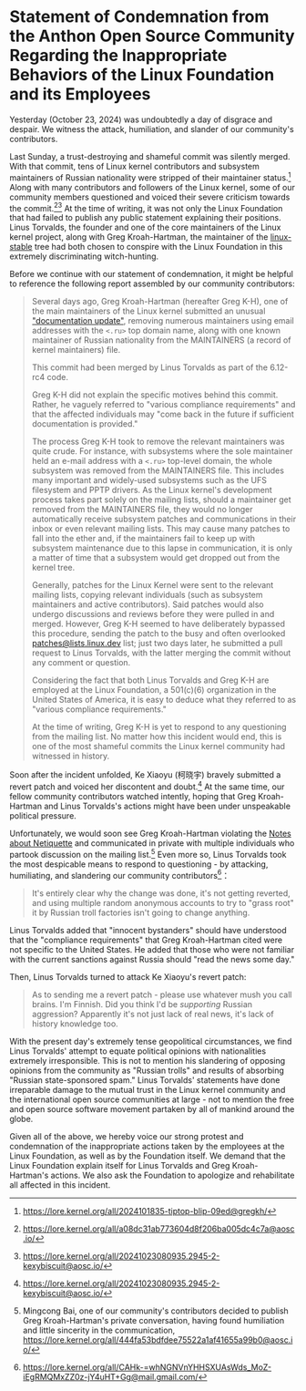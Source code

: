 Statement of Condemnation from the Anthon Open Source Community Regarding the Inappropriate Behaviors of the Linux Foundation and its Employees
===

Yesterday (October 23, 2024) was undoubtedly a day of disgrace and despair. We witness the attack, humiliation, and slander of our community's contributors.

Last Sunday, a trust-destroying and shameful commit was silently merged. With that commit, tens of Linux kernel contributors and subsystem maintainers of Russian nationality were stripped of their maintainer status.[^1] Along with many contributors and followers of the Linux kernel, some of our community members questioned and voiced their severe criticism towards the commit.[^2][^3] At the time of writing, it was not only the Linux Foundation that had failed to publish any public statement explaining their positions. Linus Torvalds, the founder and one of the core maintainers of the Linux kernel project, along with Greg Kroah-Hartman, the maintainer of the [linux-stable](https://git.kernel.org/pub/scm/linux/kernel/git/stable/linux.git) tree had both chosen to conspire with the Linux Foundation in this extremely discriminating witch-hunting.

Before we continue with our statement of condemnation, it might be helpful to reference the following report assembled by our community contributors:

> Several days ago, Greg Kroah-Hartman (hereafter Greg K-H), one of the main maintainers of the Linux kernel submitted an unusual ["documentation update"](https://github.com/torvalds/linux/commit/6e90b675cf942e50c70e8394dfb5862975c3b3b2), removing numerous maintainers using email addresses with the ``<.ru>`` top domain name, along with one known maintainer of Russian nationality from the MAINTAINERS (a record of kernel maintainers) file.
>
> This commit had been merged by Linus Torvalds as part of the 6.12-rc4 code.
> 
> Greg K-H did not explain the specific motives behind this commit. Rather, he vaguely referred to "various compliance requirements" and that the affected individuals may "come back in the future if sufficient documentation is provided."
>
> The process Greg K-H took to remove the relevant maintainers was quite crude. For instance, with subsystems where the sole maintainer held an e-mail address with a `<.ru>` top-level domain, the whole subsystem was removed from the MAINTAINERS file. This includes many important and widely-used subsystems such as the UFS filesystem and PPTP drivers. As  the Linux kernel's development process takes part solely on the mailing lists, should a maintainer get removed from the MAINTAINERS file, they would no longer automatically receive subsystem patches and communications in their inbox or even relevant mailing lists. This may cause many patches to fall into the ether and, if the maintainers fail to keep up with subsystem maintenance due to this lapse in communication, it is only a matter of time that a subsystem would get dropped out from the kernel tree.
> 
> Generally, patches for the Linux Kernel were sent to the relevant mailing lists, copying relevant individuals (such as subsystem maintainers and active contributors). Said patches would also undergo discussions and reviews before they were pulled in and merged. However, Greg K-H seemed to have deliberately bypassed this procedure, sending the patch to the busy and often overlooked [patches@lists.linux.dev](https://lore.kernel.org/linux-patches/?t=20241018113153) list; just two days later, he submitted a pull request to Linus Torvalds, with the latter merging the commit without any comment or question.
>
> Considering the fact that both Linus Torvalds and Greg K-H are employed at the Linux Foundation, a 501(c)(6) organization in the United States of America, it is easy to deduce what they referred to as "various compliance requirements."
>
> At the time of writing, Greg K-H is yet to respond to any questioning from the mailing list. No matter how this incident would end, this is one of the most shameful commits the Linux kernel community had witnessed in history.

Soon after the incident unfolded, Ke Xiaoyu (柯晓宇) bravely submitted a revert patch and voiced her discontent and doubt.[^4] At the same time, our fellow community contributors watched intently, hoping that Greg Kroah-Hartman and Linus Torvalds's actions might have been under unspeakable political pressure.

Unfortunately, we would soon see Greg Kroah-Hartman violating the [Notes about Netiquette](https://people.kernel.org/tglx/notes-about-netiquette-qw89) and communicated in private with multiple individuals who partook discussion on the mailing list.[^5] Even more so, Linus Torvalds took the most despicable means to respond to questioning - by attacking, humiliating, and slandering our community contributors[^6]：

> It's entirely clear why the change was done, it's not getting reverted, and using multiple random anonymous accounts to try to "grass root" it by Russian troll factories isn't going to change anything.

Linus Torvalds added that "innocent bystanders" should have understood that the "compliance requirements" that Greg Kroah-Hartman cited were not specific to the United States. He added that those who were not familiar with the current sanctions against Russia should "read the news some day."

Then, Linus Torvalds turned to attack Ke Xiaoyu's revert patch:

> As to sending me a revert patch - please use whatever mush you call brains. I'm Finnish. Did you think I'd be *supporting* Russian aggression? Apparently it's not just lack of real news, it's lack of history knowledge too.

With the present day's extremely tense geopolitical circumstances, we find Linus Torvalds' attempt to equate political opinions with nationalities extremely irresponsible. This is not to mention his slandering of opposing opinions from the community as "Russian trolls" and results of absorbing 
"Russian state-sponsored spam." Linus Torvalds' statements have done irreparable damage to the mutual trust in the Linux kernel community and the international open source communities at large - not to mention the free and open source software movement partaken by all of mankind around the globe.

Given all of the above, we hereby voice our strong protest and condemnation of the inappropriate actions taken by the employees at the Linux Foundation, as well as by the Foundation itself. We demand that the Linux Foundation explain itself for Linus Torvalds and Greg Kroah-Hartman's actions. We also ask the Foundation to apologize and rehabilitate all affected in this incident.

[^1]: https://lore.kernel.org/all/2024101835-tiptop-blip-09ed@gregkh/
[^2]: https://lore.kernel.org/all/a08dc31ab773604d8f206ba005dc4c7a@aosc.io/
[^3]: https://lore.kernel.org/all/20241023080935.2945-2-kexybiscuit@aosc.io/
[^4]: https://lore.kernel.org/all/20241023080935.2945-2-kexybiscuit@aosc.io/
[^5]: Mingcong Bai, one of our community's contributors decided to publish Greg Kroah-Hartman's private conversation, having found humiliation and little sincerity in the communication, https://lore.kernel.org/all/444fa53bdfdee75522a1af41655a99b0@aosc.io/
[^6]: https://lore.kernel.org/all/CAHk-=whNGNVnYHHSXUAsWds_MoZ-iEgRMQMxZZ0z-jY4uHT+Gg@mail.gmail.com/
